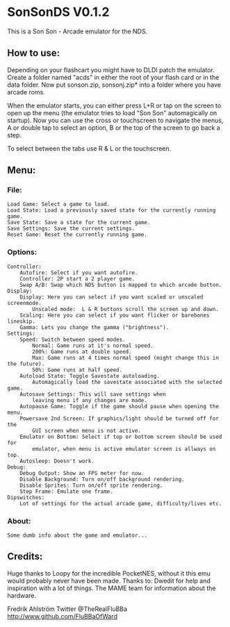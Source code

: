 # SonSonDS V0.1.2

This is a Son Son - Arcade emulator for the NDS.

## How to use:

Depending on your flashcart you might have to DLDI patch the emulator.
Create a folder named "acds" in either the root of your flash card or in the
data folder. Now put sonson.zip, sonsonj.zip* into a folder where you have arcade roms.

When the emulator starts, you can either press L+R or tap on the screen to open
up the menu (the emulator tries to load "Son Son" automagically on
startup). Now you can use the cross or touchscreen to navigate the menus, A or
double tap to select an option, B or the top of the screen to go back a step.

To select between the tabs use R & L or the touchscreen.

## Menu:

### File:
	Load Game: Select a game to load.
	Load State: Load a previously saved state for the currently running game.
	Save State: Save a state for the current game.
	Save Settings: Save the current settings.
	Reset Game: Reset the currently running game.

### Options:
	Controller:
		Autofire: Select if you want autofire.
		Controller: 2P start a 2 player game.
		Swap A/B: Swap which NDS button is mapped to which arcade button.
	Display:
		Display: Here you can select if you want scaled or unscaled screenmode.
			Unscaled mode:  L & R buttons scroll the screen up and down.
		Scaling: Here you can select if you want flicker or barebones lineskip.
		Gamma: Lets you change the gamma ("brightness").
	Settings:
		Speed: Switch between speed modes.
			Normal: Game runs at it's normal speed.
			200%: Game runs at double speed.
			Max: Game runs at 4 times normal speed (might change this in the future).
			50%: Game runs at half speed.
		Autoload State: Toggle Savestate autoloading.
			Automagically load the savestate associated with the selected game.
		Autosave Settings: This will save settings when
			leaving menu if any changes are made.
		Autopause Game: Toggle if the game should pause when opening the menu.
		Powersave 2nd Screen: If graphics/light should be turned off for the
			GUI screen when menu is not active.
		Emulator on Bottom: Select if top or bottom screen should be used for
			emulator, when menu is active emulator screen is allways on top.
		Autosleep: Doesn't work.
	Debug:
		Debug Output: Show an FPS meter for now.
		Disable Background: Turn on/off background rendering.
		Disable Sprites: Turn on/off sprite rendering.
		Step Frame: Emulate one frame.
	Dipswitches:
		Lot of settings for the actual arcade game, difficulty/lives etc.

### About:
	Some dumb info about the game and emulator...

## Credits:

Huge thanks to Loopy for the incredible PocketNES, without it this emu would
probably never have been made.
Thanks to:
Dwedit for help and inspiration with a lot of things.
The MAME team for information about the hardware.


Fredrik Ahlström
Twitter @TheRealFluBBa
http://www.github.com/FluBBaOfWard

